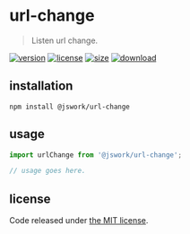 # url-change
> Listen url change.

[![version][version-image]][version-url]
[![license][license-image]][license-url]
[![size][size-image]][size-url]
[![download][download-image]][download-url]

## installation
```shell
npm install @jswork/url-change
```

## usage
```js
import urlChange from '@jswork/url-change';

// usage goes here.
```

## license
Code released under [the MIT license](https://github.com/afeiship/url-change/blob/master/LICENSE.txt).

[version-image]: https://img.shields.io/npm/v/@jswork/url-change
[version-url]: https://npmjs.org/package/@jswork/url-change

[license-image]: https://img.shields.io/npm/l/@jswork/url-change
[license-url]: https://github.com/afeiship/url-change/blob/master/LICENSE.txt

[size-image]: https://img.shields.io/bundlephobia/minzip/@jswork/url-change
[size-url]: https://github.com/afeiship/url-change/blob/master/dist/url-change.min.js

[download-image]: https://img.shields.io/npm/dm/@jswork/url-change
[download-url]: https://www.npmjs.com/package/@jswork/url-change
